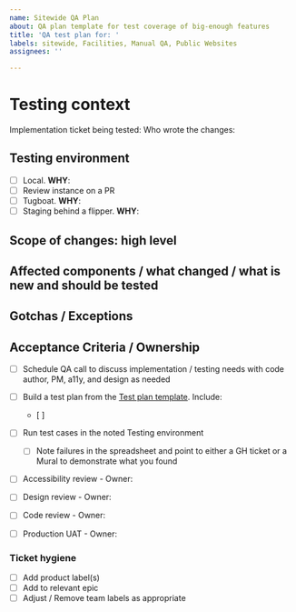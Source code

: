 ```yaml
---
name: Sitewide QA Plan
about: QA plan template for test coverage of big-enough features
title: 'QA test plan for: '
labels: sitewide, Facilities, Manual QA, Public Websites
assignees: ''

---
```


# Testing context

Implementation ticket being tested: 
Who wrote the changes:  

## Testing environment 
- [ ] Local. **WHY**: 
- [ ] Review instance on a PR
- [ ] Tugboat. **WHY**:
- [ ] Staging behind a flipper. **WHY**: 

## Scope of changes: high level


## Affected components / what changed / what is new and should be tested


## Gotchas / Exceptions


## Acceptance Criteria / Ownership
- [ ] Schedule QA call to discuss implementation / testing needs with code author, PM, a11y, and design as needed
- [ ] Build a test plan from the [Test plan template](https://docs.google.com/spreadsheets/d/10qA57ATiFCi4Tju_TzWPQAkSSCbr7F2oXbXn_lEzuS4/edit#gid=0). Include: 
   - [ ] 
- [ ] Run test cases in the noted Testing environment
    - [ ] Note failures in the spreadsheet and point to either a GH ticket or a Mural to demonstrate what you found
- [ ] Accessibility review - Owner: 
- [ ] Design review - Owner: 
- [ ] Code review - Owner: 
- [ ] Production UAT - Owner: 


### Ticket hygiene
- [ ] Add product label(s)
- [ ] Add to relevant epic
- [ ] Adjust / Remove team labels as appropriate

